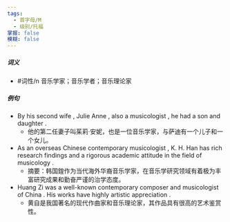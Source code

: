 ```yaml
---
tags:
  - 首字母/M
  - 级别/托福
掌握: false
模糊: false
---
```

##### 词义
- #词性/n  音乐学家；音乐学者；音乐理论家
##### 例句
- By his second wife , Julie Anne , also a musicologist , he had a son and daughter .
	- 他的第二任妻子叫茱莉·安妮，也是一位音乐学家，与萨迪有一个儿子和一个女儿。
- As an overseas Chinese contemporary musicologist , K. H. Han has rich research findings and a rigorous academic attitude in the field of musicology .
	- 摘要：韩国鍠作为当代海外华裔音乐学家，在音乐学研究领域有着极为丰富研究成果和勤奋严谨的治学态度。
- Huang Zi was a well-known contemporary composer and musicologist of China . His works have highly artistic appreciation .
	- 黄自是我国著名的现代作曲家和音乐理论家，其作品具有很高的艺术鉴赏性。
